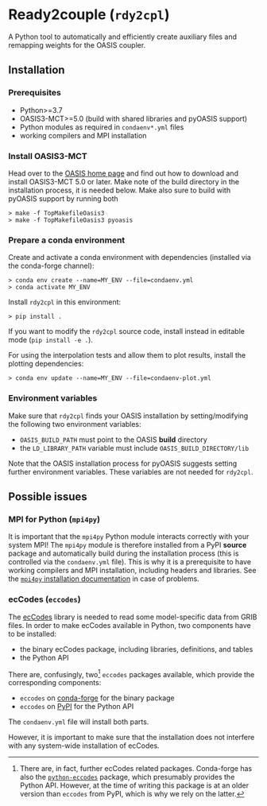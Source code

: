 # Ready2couple (`rdy2cpl`)

A Python tool to automatically and efficiently create auxiliary files and
remapping weights for the OASIS coupler.


## Installation

### Prerequisites

* Python>=3.7
* OASIS3-MCT>=5.0 (build with shared libraries and pyOASIS support)
* Python modules as required in `condaenv*.yml` files
* working compilers and MPI installation


### Install OASIS3-MCT

Head over to the [OASIS home page](https://oasis.cerfacs.fr/en/) and find out
how to download and install OASIS3-MCT 5.0 or later. Make note of the build
directory in the installation process, it is needed below. Make also sure to
build with pyOASIS support by running both
```
> make -f TopMakefileOasis3
> make -f TopMakefileOasis3 pyoasis
```


### Prepare a conda environment

Create and activate a conda environment with dependencies (installed via the
conda-forge channel):
```
> conda env create --name=MY_ENV --file=condaenv.yml
> conda activate MY_ENV
```

Install `rdy2cpl` in this environment:
```
> pip install .
```
If you want to modify the `rdy2cpl` source code, install instead in editable
mode (`pip install -e .`).

For using the interpolation tests and allow them to plot results, install the
plotting dependencies:
```
> conda env update --name=MY_ENV --file=condaenv-plot.yml
```


### Environment variables

Make sure that `rdy2cpl` finds your OASIS installation by setting/modifying the following two environment variables:

* `OASIS_BUILD_PATH` must point to the OASIS **build** directory
* the `LD_LIBRARY_PATH` variable must include `OASIS_BUILD_DIRECTORY/lib`

Note that the OASIS installation process for pyOASIS suggests setting further
environment variables. These variables are not needed for `rdy2cpl`.


## Possible issues

### MPI for Python (`mpi4py`)

It is important that the `mpi4py` Python module interacts correctly with your
system MPI! The `mpi4py` module is therefore installed from a PyPI **source**
package and automatically build during the installation process (this is
controlled via the `condaenv.yml` file). This is why it is a prerequisite to
have working compilers and MPI installation, including headers and libraries.
See the [`mpi4py` installation
documentation](https://mpi4py.readthedocs.io/en/stable/install.html) in case of
problems.


### ecCodes (`eccodes`)

The [ecCodes](https://confluence.ecmwf.int/display/ECC) library is needed to
read some model-specific data from GRIB files. In order to make ecCodes available in Python, two components have to be installed:
* the binary ecCodes package, including libraries, definitions, and tables
* the Python API

There are, confusingly, two[^1] `eccodes` packages available, which provide the
corresponding components:
* `eccodes` on [conda-forge](https://anaconda.org/conda-forge/eccodes) for the
  binary package
* `eccodes` on [PyPI](https://pypi.org/project/eccodes) for the Python API

The `condaenv.yml` file will install both parts.

However, it is important to make sure that the installation does not interfere
with any system-wide installation of ecCodes.

[^1]: There are, in fact, further ecCodes related packages. Conda-forge has also
the [`python-eccodes`](https://anaconda.org/conda-forge/python-eccodes) package,
which presumably provides the Python API. However, at the time of writing this
package is at an older version than `eccodes` from PyPI, which is why we rely on
the latter.
